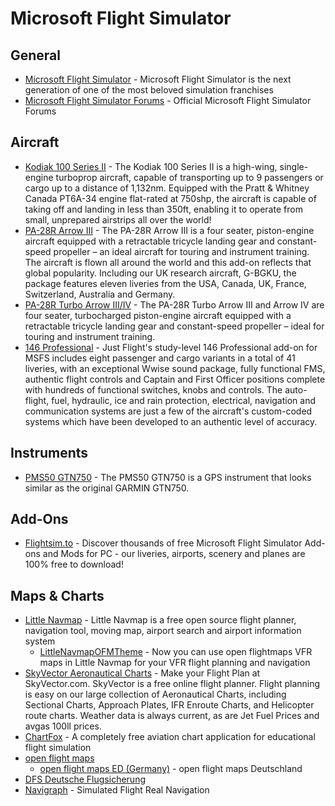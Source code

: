 # Microsoft Flight Simulator

## General

* [Microsoft Flight Simulator](https://www.flightsimulator.com/) - Microsoft Flight Simulator is the next generation of one of the most beloved simulation franchises
* [Microsoft Flight Simulator Forums](https://forums.flightsimulator.com/) - Official Microsoft Flight Simulator Forums

## Aircraft

* [Kodiak 100 Series II](https://simworksstudios.com/kodiak-100-wheels-for-msfs.html) - The Kodiak 100 Series II is a high-wing, single-engine turboprop aircraft, capable of transporting up to 9 passengers or cargo up to a distance of 1,132nm. Equipped with the Pratt & Whitney Canada PT6A-34 engine flat-rated at 750shp, the aircraft is capable of taking off and landing in less than 350ft, enabling it to operate from small, unprepared airstrips all over the world!
* [PA-28R Arrow III](https://www.justflight.com/product/pa-28r-arrow-iii-microsoft-flight-simulator) - The PA-28R Arrow III is a four seater, piston-engine aircraft equipped with a retractable tricycle landing gear and constant-speed propeller – an ideal aircraft for touring and instrument training. The aircraft is flown all around the world and this add-on reflects that global popularity. Including our UK research aircraft, G-BGKU, the package features eleven liveries from the USA, Canada, UK, France, Switzerland, Australia and Germany.
* [PA-28R Turbo Arrow III/IV](https://www.justflight.com/product/pa-28r-turbo-arrow-iii-iv-microsoft-flight-simulator) - The PA-28R Turbo Arrow III and Arrow IV are four seater, turbocharged piston-engine aircraft equipped with a retractable tricycle landing gear and constant-speed propeller – ideal for touring and instrument training.
* [146 Professional](https://www.justflight.com/product/146-professional-microsoft-flight-simulator) - Just Flight's study-level 146 Professional add-on for MSFS includes eight passenger and cargo variants in a total of 41 liveries, with an exceptional Wwise sound package, fully functional FMS, authentic flight controls and Captain and First Officer positions complete with hundreds of functional switches, knobs and controls. The auto-flight, fuel, hydraulic, ice and rain protection, electrical, navigation and communication systems are just a few of the aircraft's custom-coded systems which have been developed to an authentic level of accuracy.

## Instruments

* [PMS50 GTN750](https://pms50.com/msfs/) - The PMS50 GTN750 is a GPS instrument that looks similar as the original GARMIN GTN750.

## Add-Ons

* [Flightsim.to](https://flightsim.to/) - Discover thousands of free Microsoft Flight Simulator Add-ons and Mods for PC - our liveries, airports, scenery and planes are 100% free to download!

## Maps & Charts

* [Little Navmap](https://albar965.github.io/littlenavmap.html) - Little Navmap is a free open source flight planner, navigation tool, moving map, airport search and airport information system
  * [LittleNavmapOFMTheme](https://github.com/AmbitiousPilots/LittleNavmapOFMTheme) - Now you can use open flightmaps VFR maps in Little Navmap for your VFR flight planning and navigation
* [SkyVector Aeronautical Charts](https://skyvector.com/) - Make your Flight Plan at SkyVector.com. SkyVector is a free online flight planner. Flight planning is easy on our large collection of Aeronautical Charts, including Sectional Charts, Approach Plates, IFR Enroute Charts, and Helicopter route charts. Weather data is always current, as are Jet Fuel Prices and avgas 100ll prices.
* [ChartFox](https://chartfox.org/) - A completely free aviation chart application for educational flight simulation
* [open flight maps](https://www.openflightmaps.org/)
  * [open flight maps ED (Germany)](https://www.openflightmaps.org/ed-germany/) - open flight maps Deutschland
* [DFS Deutsche Flugsicherung](https://secais.dfs.de/pilotservice/service/aup/aup_edit_map.jsp)
* [Navigraph](https://navigraph.com/) - Simulated Flight Real Navigation
